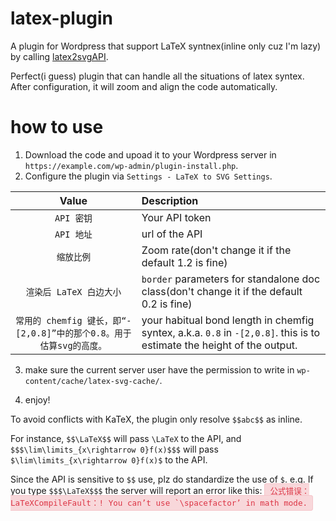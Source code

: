# latex-plugin

A plugin for Wordpress that support LaTeX syntnex(inline only cuz I'm lazy) by calling [latex2svgAPI](https://github.com/Lucas2011wastaken/latex2svgAPI).

Perfect(i guess) plugin that can handle all the situations of latex syntex. After configuration, it will zoom and align the code automatically.

# how to use

1. Download the code and upoad it to your Wordpress server in `https://example.com/wp-admin/plugin-install.php`.
2. Configure the plugin via `Settings - LaTeX to SVG Settings`.

|Value|Description|
|:--:|:---|
|`API 密钥`|Your API token|
|`API 地址`|url of the API|
|`缩放比例`|Zoom rate(don't change it if the default 1.2 is fine)|
|`渲染后 LaTeX 白边大小`|`border` parameters for standalone doc class(don't change it if the default 0.2 is fine)|
|`常用的 chemfig 键长，即“-[2,0.8]”中的那个0.8。用于估算svg的高度。`|your habitual bond length in chemfig syntex, a.k.a. `0.8` in `-[2,0.8]`. this is to estimate the height of the output.|

3. make sure the current server user have the permission to write in `wp-content/cache/latex-svg-cache/`.

4. enjoy!

To avoid conflicts with KaTeX, the plugin only resolve `$$abc$$` as inline.

For instance, `$$\LaTeX$$` will pass `\LaTeX` to the API, and `$$$\lim\limits_{x\rightarrow 0}f(x)$$$` will pass `$\lim\limits_{x\rightarrow 0}f(x)$` to the API.

Since the API is sensitive to `$$` use, plz do standardize the use of `$`. e.g. If you type `$$$\LaTeX$$$` the server will report an error like this: <span class="latex-error">公式错误：LaTeXCompileFault：! You can&#8217;t use `\spacefactor&#8217; in math mode.</span>

<style>
        .latex-svg {
            margin: 0 0.2em;
            transform: translateY(-0.1em);
        }
        .latex-error {
            color: #dc3545;
            background: #f8d7da;
            border: 1px solid #f5c6cb;
            padding: 0.25rem 0.5rem;
            border-radius: 0.25rem;
            font-family: monospace;
            font-size: 0.9em;
        }
    </style>